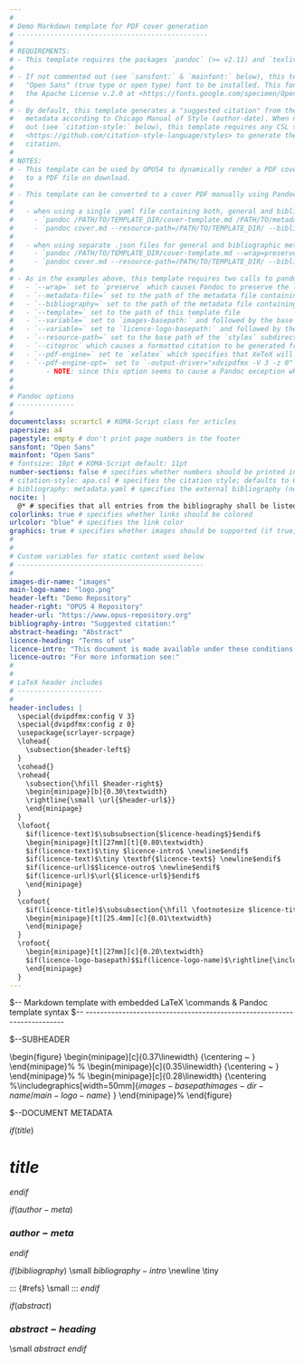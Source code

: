 ```yaml
---
# 
# Demo Markdown template for PDF cover generation
# -----------------------------------------------
# 
# REQUIREMENTS:
# - This template requires the packages `pandoc` (>= v2.11) and `texlive-xetex` to be installed.
#   
# - If not commented out (see `sansfont:` & `mainfont:` below), this template requires the
#   "Open Sans" (true type or open type) font to be installed. This font is available under
#   the Apache License v.2.0 at <https://fonts.google.com/specimen/Open+Sans>.
#   
# - By default, this template generates a "suggested citation" from the document's
#   metadata according to Chicago Manual of Style (author-date). When not commented
#   out (see `citation-style:` below), this template requires any CSL style from
#   <https://github.com/citation-style-language/styles> to generate the formatted
#   citation. 
#   
# NOTES:
# - This template can be used by OPUS4 to dynamically render a PDF cover which can be prepended
#   to a PDF file on download.
#   
# - This template can be converted to a cover PDF manually using Pandoc and XeTeX via two steps:
#   
#   - when using a single .yaml file containing both, general and bibliographic metadata:
#     - `pandoc /PATH/TO/TEMPLATE_DIR/cover-template.md /PATH/TO/metadata.yaml --wrap=preserve --bibliography=/PATH/TO/metadata.yaml --template=/PATH/TO/TEMPLATE_DIR/cover-template.md --variable=images-basepath:/PATH/TO/TEMPLATE_DIR/ --variable=licence-logo-basepath:/PATH/TO/LICENCE_LOGO_DIR/ --output=cover.md`
#     - `pandoc cover.md --resource-path=/PATH/TO/TEMPLATE_DIR/ --bibliography=/PATH/TO/metadata.yaml --citeproc --pdf-engine=xelatex --pdf-engine-opt=-output-driver="xdvipdfmx -V 3 -z 0" --output=cover.pdf`
#   
#   - when using separate .json files for general and bibliographic metadata:
#     - `pandoc /PATH/TO/TEMPLATE_DIR/cover-template.md --wrap=preserve --metadata-file=/PATH/TO/meta.json --bibliography=/PATH/TO/csl.json --template=/PATH/TO/TEMPLATE_DIR/cover-template.md --variable=images-basepath:/PATH/TO/TEMPLATE_DIR/ --variable=licence-logo-basepath:/PATH/TO/LICENCE_LOGO_DIR/ --output=cover.md`
#     - `pandoc cover.md --resource-path=/PATH/TO/TEMPLATE_DIR/ --bibliography=/PATH/TO/csl.json --citeproc --pdf-engine=xelatex --pdf-engine-opt=-output-driver="xdvipdfmx -V 3 -z 0" --output=cover.pdf`
#   
# - As in the examples above, this template requires two calls to pandoc with the following arguments:
#   - `--wrap=` set to `preserve` which causes Pandoc to preserve the line wrapping from this template file
#   - `--metadata-file=` set to the path of the metadata file containing the document's general metadata
#   - `--bibliography=` set to the path of the metadata file containing the document's bibliographic metadata
#   - `--template=` set to the path of this template file
#   - `--variable=` set to `images-basepath:` and followed by the base path of the `images` subdirectory containing images used by this template
#   - `--variable=` set to `licence-logo-basepath:` and followed by the path to a directory containing licence logos (arranged/named according to <https://licensebuttons.net>)
#   - `--resource-path=` set to the base path of the `styles` subdirectory containing the citation style used by this template
#   - `--citeproc` which causes a formatted citation to be generated from the bibliographic metadata
#   - `--pdf-engine=` set to `xelatex` which specifies that XeTeX will be used to generate the PDF (allowing the template to use Unicode & system fonts)
#   - `--pdf-engine-opt=` set to `-output-driver="xdvipdfmx -V 3 -z 0"` which specifies to use PDF version 1.3 without compression
#        - NOTE: since this option seems to cause a Pandoc exception when passed through PHP code, we use below `\special{dvipdfmx:config ...}` includes instead
# 
# 
# Pandoc options
# --------------
# 
documentclass: scrartcl # KOMA-Script class for articles
papersize: a4
pagestyle: empty # don't print page numbers in the footer
sansfont: "Open Sans"
mainfont: "Open Sans"
# fontsize: 10pt # KOMA-Script default: 11pt
number-sections: false # specifies whether numbers should be printed in front of headings
# citation-style: apa.csl # specifies the citation style; defaults to Chicago Manual of Style author-date if commented out
# bibliography: metadata.yaml # specifies the external bibliography (not used since OPUS provides it dynamically); supported formats: BibLaTeX (.bib), BibTeX (.bibtex), CSL JSON (.json), CSL YAML (.yaml)
nocite: |
  @* # specifies that all entries from the bibliography shall be listed
colorlinks: true # specifies whether links should be colored
urlcolor: "blue" # specifies the link color
graphics: true # specifies whether images should be supported (if true, this will insert `\usepackage{graphicx}` in the header includes)
# 
# 
# Custom variables for static content used below
# ----------------------------------------------
# 
images-dir-name: "images"
main-logo-name: "logo.png"
header-left: "Demo Repository"
header-right: "OPUS 4 Repository"
header-url: "https://www.opus-repository.org"
bibliography-intro: "Suggested citation:"
abstract-heading: "Abstract"
licence-heading: "Terms of use"
licence-intro: "This document is made available under these conditions:"
licence-outro: "For more information see:"
# 
# 
# LaTeX header includes
# ---------------------
# 
header-includes: |
  \special{dvipdfmx:config V 3}
  \special{dvipdfmx:config z 0}
  \usepackage{scrlayer-scrpage}
  \lohead{
    \subsection{$header-left$}
  }
  \cohead{}
  \rohead{
    \subsection{\hfill $header-right$}
    \begin{minipage}[b]{0.30\textwidth}
    \rightline{\small \url{$header-url$}}
    \end{minipage}
  }
  \lofoot{
    $if(licence-text)$\subsubsection{$licence-heading$}$endif$
    \begin{minipage}[t][27mm][t]{0.80\textwidth}
    $if(licence-text)$\tiny $licence-intro$ \newline$endif$
    $if(licence-text)$\tiny \textbf{$licence-text$} \newline$endif$
    $if(licence-url)$$licence-outro$ \newline$endif$
    $if(licence-url)$\url{$licence-url$}$endif$
    \end{minipage}
  }
  \cofoot{
    $if(licence-title)$\subsubsection{\hfill \footnotesize $licence-title$ ~}$endif$
    \begin{minipage}[t][25.4mm][c]{0.01\textwidth}
    \end{minipage}
  }
  \rofoot{
    \begin{minipage}[t][27mm][c]{0.20\textwidth}
    $if(licence-logo-basepath)$$if(licence-logo-name)$\rightline{\includegraphics[width=27mm]{$licence-logo-basepath$$licence-logo-name$}}$endif$$endif$
    \end{minipage}
  }
---
```



$-- Markdown template with embedded LaTeX \commands & Pandoc template syntax
$-- ------------------------------------------------------------------------

$--SUBHEADER

\begin{figure}
\begin{minipage}[c]{0.37\linewidth}
{\centering 
~
}
\end{minipage}%
%
\begin{minipage}[c]{0.35\linewidth}
{\centering 
~
}
\end{minipage}%
%
\begin{minipage}[c]{0.28\linewidth}
{\centering 
%\includegraphics[width=50mm]{$images-basepath$$images-dir-name$/$main-logo-name$}
}
\end{minipage}%
\end{figure}


$--DOCUMENT METADATA

$if(title)$
# $title$
$endif$


$if(author-meta)$
### $author-meta$
$endif$


$if(bibliography)$
\small $bibliography-intro$ \newline \tiny

::: {#refs}
\small 
:::
$endif$


$if(abstract)$
### $abstract-heading$

\small $abstract$
$endif$
